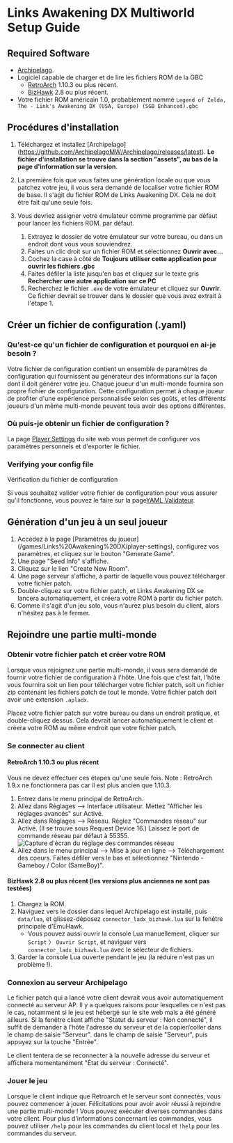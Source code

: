 # Links Awakening DX Multiworld Setup Guide

## Required Software

- [Archipelago](https://github.com/ArchipelagoMW/Archipelago/releases). 
- Logiciel capable de charger et de lire les fichiers ROM de la GBC
    - [RetroArch](https://retroarch.com?page=platforms) 1.10.3 ou plus récent.
    - [BizHawk](https://tasvideos.org/BizHawk) 2.8 ou plus récent.
- Votre fichier ROM américain 1.0, probablement nommé `Legend of Zelda, The - Link's Awakening DX (USA, Europe) (SGB Enhanced).gbc`

## Procédures d'installation

1. Téléchargez et installez [Archipelago] (<https://github.com/ArchipelagoMW/Archipelago/releases/latest>). **Le fichier d'installation se trouve dans la section "assets", au bas de la page d'information sur la version**.
2. La première fois que vous faites une génération locale ou que vous patchez votre jeu, il vous sera demandé de localiser votre fichier ROM de base.
   Il s'agit du fichier ROM de Links Awakening DX. Cela ne doit être fait qu'une seule fois.

3. Vous devriez assigner votre émulateur comme programme par défaut pour lancer les fichiers ROM. par défaut.

    1. Extrayez le dossier de votre émulateur sur votre bureau, ou dans un endroit dont vous vous souviendrez.
    2. Faites un clic droit sur un fichier ROM et sélectionnez **Ouvrir avec...**
    3. Cochez la case à côté de **Toujours utiliser cette application pour ouvrir les fichiers .gbc**
    4. Faites défiler la liste jusqu'en bas et cliquez sur le texte gris **Rechercher une autre application sur ce PC**
    5. Recherchez le fichier `.exe` de votre émulateur et cliquez sur **Ouvrir**. Ce fichier devrait se trouver dans le dossier que vous avez extrait à l'étape 1.

## Créer un fichier de configuration (.yaml)

### Qu'est-ce qu'un fichier de configuration et pourquoi en ai-je besoin ?

Votre fichier de configuration contient un ensemble de paramètres de configuration qui fournissent au générateur des informations sur la façon dont il doit générer votre jeu.
Chaque joueur d'un multi-monde fournira son propre fichier de configuration. Cette configuration permet à chaque joueur
de profiter d'une expérience personnalisée selon ses goûts, et les différents joueurs d'un même multi-monde peuvent tous avoir des options différentes.

### Où puis-je obtenir un fichier de configuration ?

La page [Player Settings](/games/Links%20Awakening%20DX/player-settings) du site web vous permet de configurer vos paramètres personnels et d'exporter le fichier.

### Verifying your config file

Vérification du fichier de configuration

Si vous souhaitez valider votre fichier de configuration pour vous assurer qu'il fonctionne, vous pouvez le faire sur la page[YAML Validateur](/check).

## Génération d'un jeu à un seul joueur

1. Accédez à la page [Paramètres du joueur] (/games/Links%20Awakening%20DX/player-settings), configurez vos paramètres, et cliquez sur le bouton "Generate Game".
2. Une page "Seed Info" s'affiche.
3. Cliquez sur le lien "Create New Room".
4. Une page serveur s'affiche, à partir de laquelle vous pouvez télécharger votre fichier patch.
5. Double-cliquez sur votre fichier patch, et Links Awakening DX se lancera automatiquement, et créera votre ROM à partir du fichier patch.
6. Comme il s'agit d'un jeu solo, vous n'aurez plus besoin du client, alors n'hésitez pas à le fermer.

## Rejoindre une partie multi-monde

### Obtenir votre fichier patch et créer votre ROM

Lorsque vous rejoignez une partie multi-monde, il vous sera demandé de fournir votre fichier de configuration à l'hôte. Une fois que c'est fait, l'hôte vous fournira soit un lien pour télécharger votre fichier patch, soit un fichier zip contenant les fichiers patch de tout le monde. Votre fichier patch doit avoir une extension `.apladx`.

Placez votre fichier patch sur votre bureau ou dans un endroit pratique, et double-cliquez dessus. Cela devrait lancer automatiquement le client et créera votre ROM au même endroit que votre fichier patch.

### Se connecter au client

#### RetroArch 1.10.3 ou plus récent

Vous ne devez effectuer ces étapes qu'une seule fois. Note : RetroArch 1.9.x ne fonctionnera pas car il est plus ancien que 1.10.3.

1. Entrez dans le menu principal de RetroArch.
2. Allez dans Réglages --> Interface utilisateur. Mettez "Afficher les réglages avancés" sur Activé.
3. Allez dans Réglages --> Réseau. Réglez "Commandes réseau" sur Activé. (Il se trouve sous Request Device 16.) 
Laissez le port de commande réseau par défaut à 55355.
![Capture d'écran du réglage des commandes réseau](/static/generated/docs/A%20Link%20to%20the%20Past/retroarch-network-commands-en.png)
4. Allez dans le menu principal --> Mise à jour en ligne --> Téléchargement des coeurs. Faites défiler vers le bas et sélectionnez "Nintendo - Gameboy / Color (SameBoy)".

#### BizHawk 2.8 ou plus récent (les versions plus anciennes ne sont pas testées)

1. Chargez la ROM.
2. Naviguez vers le dossier dans lequel Archipelago est installé, puis `data/lua`, et glissez-déposez `connector_ladx_bizhawk.lua` sur la fenêtre principale d'EmuHawk.
    - Vous pouvez aussi ouvrir la console Lua manuellement, cliquer sur `Script` 〉 `Ouvrir Script`, et naviguer vers
      `connector_ladx_bizhawk.lua` avec le sélecteur de fichiers.
3. Garder la console Lua ouverte pendant le jeu (la réduire n'est pas un problème !).

### Connexion au serveur Archipelago

Le fichier patch qui a lancé votre client devrait vous avoir automatiquement connecté au serveur AP. Il y a quelques
raisons pour lesquelles ce n'est pas le cas, notamment si le jeu est hébergé sur le site web mais a été généré ailleurs. Si la fenêtre
client affiche "Statut du serveur : Non connecté", il suffit de demander à l'hôte l'adresse du serveur et de la copier/coller dans le champ de saisie "Serveur".
dans le champ de saisie "Serveur", puis appuyez sur la touche "Entrée".

Le client tentera de se reconnecter à la nouvelle adresse du serveur et affichera momentanément "État du serveur : Connecté".

### Jouer le jeu

Lorsque le client indique que Retroarch et le serveur sont connectés, vous pouvez commencer à jouer. Félicitations pour avoir
avoir réussi à rejoindre une partie multi-monde ! Vous pouvez exécuter diverses commandes dans votre client.
Pour plus d'informations concernant les commandes, vous pouvez utiliser `/help` pour les commandes du client local et `!help` pour les commandes du serveur.